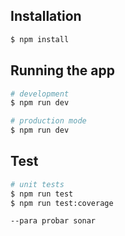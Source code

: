 ## Installation

```bash
$ npm install
```

## Running the app

```bash
# development
$ npm run dev

# production mode
$ npm run dev
```

## Test

```bash
# unit tests
$ npm run test
$ npm run test:coverage

--para probar sonar
```
